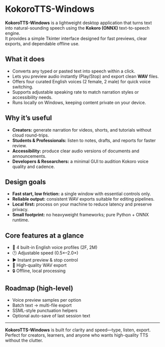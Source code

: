 # KokoroTTS-Windows

**KokoroTTS-Windows** is a lightweight desktop application that turns text into natural-sounding speech using the **Kokoro (ONNX)** text-to-speech engine.  
It provides a simple Tkinter interface designed for fast previews, clear exports, and dependable offline use.

## What it does
- Converts any typed or pasted text into speech within a click.
- Lets you preview audio instantly (Play/Stop) and export clean **WAV** files.
- Offers four curated English voices (2 female, 2 male) for quick voice switching.
- Supports adjustable speaking rate to match narration styles or accessibility needs.
- Runs locally on Windows, keeping content private on your device.

## Why it’s useful
- **Creators:** generate narration for videos, shorts, and tutorials without cloud round-trips.
- **Students & Professionals:** listen to notes, drafts, and reports for faster review.
- **Accessibility:** produce clear audio versions of documents and announcements.
- **Developers & Researchers:** a minimal GUI to audition Kokoro voice quality and cadence.

## Design goals
- **Fast start, low friction:** a single window with essential controls only.
- **Reliable output:** consistent WAV exports suitable for editing pipelines.
- **Local first:** process on your machine to reduce latency and preserve privacy.
- **Small footprint:** no heavyweight frameworks; pure Python + ONNX runtime.

## Core features at a glance
- 🎤 4 built-in English voice profiles (2F, 2M)  
- 🕒 Adjustable speed (0.5×–2.0×)  
- ▶️ Instant preview & stop control  
- 💾 High-quality WAV export  
- 🔒 Offline, local processing

## Roadmap (high-level)
- Voice preview samples per option
- Batch text → multi-file export
- SSML-style punctuation helpers
- Optional auto-save of last session text

---

**KokoroTTS-Windows** is built for clarity and speed—type, listen, export.  
Perfect for creators, learners, and anyone who wants high-quality TTS without the clutter.
